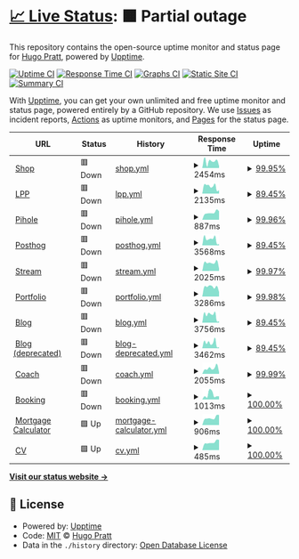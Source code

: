 # [📈 Live Status](https://hupratt.github.io/upptime): <!--live status--> **🟧 Partial outage**

This repository contains the open-source uptime monitor and status page for [Hugo Pratt](https://www.craftstudios.eu/), powered by [Upptime](https://github.com/upptime/upptime).

[![Uptime CI](https://github.com/hupratt/upptime/workflows/Uptime%20CI/badge.svg)](https://github.com/hupratt/upptime/actions?query=workflow%3A%22Uptime+CI%22)
[![Response Time CI](https://github.com/hupratt/upptime/workflows/Response%20Time%20CI/badge.svg)](https://github.com/hupratt/upptime/actions?query=workflow%3A%22Response+Time+CI%22)
[![Graphs CI](https://github.com/hupratt/upptime/workflows/Graphs%20CI/badge.svg)](https://github.com/hupratt/upptime/actions?query=workflow%3A%22Graphs+CI%22)
[![Static Site CI](https://github.com/hupratt/upptime/workflows/Static%20Site%20CI/badge.svg)](https://github.com/hupratt/upptime/actions?query=workflow%3A%22Static+Site+CI%22)
[![Summary CI](https://github.com/hupratt/upptime/workflows/Summary%20CI/badge.svg)](https://github.com/hupratt/upptime/actions?query=workflow%3A%22Summary+CI%22)

With [Upptime](https://upptime.js.org), you can get your own unlimited and free uptime monitor and status page, powered entirely by a GitHub repository. We use [Issues](https://github.com/hupratt/upptime/issues) as incident reports, [Actions](https://github.com/hupratt/upptime/actions) as uptime monitors, and [Pages](https://hupratt.github.io/upptime) for the status page.

<!--start: status pages-->
<!-- This summary is generated by Upptime (https://github.com/upptime/upptime) -->
<!-- Do not edit this manually, your changes will be overwritten -->
<!-- prettier-ignore -->
| URL | Status | History | Response Time | Uptime |
| --- | ------ | ------- | ------------- | ------ |
| <img alt="" src="https://favicons.githubusercontent.com/shop.lapetiteportugaise.eu" height="13"> [Shop](https://shop.lapetiteportugaise.eu) | 🟥 Down | [shop.yml](https://github.com/hupratt/upptime/commits/HEAD/history/shop.yml) | <details><summary><img alt="Response time graph" src="./graphs/shop/response-time-week.png" height="20"> 2454ms</summary><br><a href="https://hupratt.github.io/upptime/history/shop"><img alt="Response time 1775" src="https://img.shields.io/endpoint?url=https%3A%2F%2Fraw.githubusercontent.com%2Fhupratt%2Fupptime%2FHEAD%2Fapi%2Fshop%2Fresponse-time.json"></a><br><a href="https://hupratt.github.io/upptime/history/shop"><img alt="24-hour response time 750" src="https://img.shields.io/endpoint?url=https%3A%2F%2Fraw.githubusercontent.com%2Fhupratt%2Fupptime%2FHEAD%2Fapi%2Fshop%2Fresponse-time-day.json"></a><br><a href="https://hupratt.github.io/upptime/history/shop"><img alt="7-day response time 2454" src="https://img.shields.io/endpoint?url=https%3A%2F%2Fraw.githubusercontent.com%2Fhupratt%2Fupptime%2FHEAD%2Fapi%2Fshop%2Fresponse-time-week.json"></a><br><a href="https://hupratt.github.io/upptime/history/shop"><img alt="30-day response time 2371" src="https://img.shields.io/endpoint?url=https%3A%2F%2Fraw.githubusercontent.com%2Fhupratt%2Fupptime%2FHEAD%2Fapi%2Fshop%2Fresponse-time-month.json"></a><br><a href="https://hupratt.github.io/upptime/history/shop"><img alt="1-year response time 1775" src="https://img.shields.io/endpoint?url=https%3A%2F%2Fraw.githubusercontent.com%2Fhupratt%2Fupptime%2FHEAD%2Fapi%2Fshop%2Fresponse-time-year.json"></a></details> | <details><summary><a href="https://hupratt.github.io/upptime/history/shop">99.95%</a></summary><a href="https://hupratt.github.io/upptime/history/shop"><img alt="All-time uptime 84.47%" src="https://img.shields.io/endpoint?url=https%3A%2F%2Fraw.githubusercontent.com%2Fhupratt%2Fupptime%2FHEAD%2Fapi%2Fshop%2Fuptime.json"></a><br><a href="https://hupratt.github.io/upptime/history/shop"><img alt="24-hour uptime 99.67%" src="https://img.shields.io/endpoint?url=https%3A%2F%2Fraw.githubusercontent.com%2Fhupratt%2Fupptime%2FHEAD%2Fapi%2Fshop%2Fuptime-day.json"></a><br><a href="https://hupratt.github.io/upptime/history/shop"><img alt="7-day uptime 99.95%" src="https://img.shields.io/endpoint?url=https%3A%2F%2Fraw.githubusercontent.com%2Fhupratt%2Fupptime%2FHEAD%2Fapi%2Fshop%2Fuptime-week.json"></a><br><a href="https://hupratt.github.io/upptime/history/shop"><img alt="30-day uptime 99.78%" src="https://img.shields.io/endpoint?url=https%3A%2F%2Fraw.githubusercontent.com%2Fhupratt%2Fupptime%2FHEAD%2Fapi%2Fshop%2Fuptime-month.json"></a><br><a href="https://hupratt.github.io/upptime/history/shop"><img alt="1-year uptime 84.47%" src="https://img.shields.io/endpoint?url=https%3A%2F%2Fraw.githubusercontent.com%2Fhupratt%2Fupptime%2FHEAD%2Fapi%2Fshop%2Fuptime-year.json"></a></details>
| <img alt="" src="https://favicons.githubusercontent.com/www.lapetiteportugaise.eu" height="13"> [LPP](https://www.lapetiteportugaise.eu/en) | 🟥 Down | [lpp.yml](https://github.com/hupratt/upptime/commits/HEAD/history/lpp.yml) | <details><summary><img alt="Response time graph" src="./graphs/lpp/response-time-week.png" height="20"> 2135ms</summary><br><a href="https://hupratt.github.io/upptime/history/lpp"><img alt="Response time 1504" src="https://img.shields.io/endpoint?url=https%3A%2F%2Fraw.githubusercontent.com%2Fhupratt%2Fupptime%2FHEAD%2Fapi%2Flpp%2Fresponse-time.json"></a><br><a href="https://hupratt.github.io/upptime/history/lpp"><img alt="24-hour response time 849" src="https://img.shields.io/endpoint?url=https%3A%2F%2Fraw.githubusercontent.com%2Fhupratt%2Fupptime%2FHEAD%2Fapi%2Flpp%2Fresponse-time-day.json"></a><br><a href="https://hupratt.github.io/upptime/history/lpp"><img alt="7-day response time 2135" src="https://img.shields.io/endpoint?url=https%3A%2F%2Fraw.githubusercontent.com%2Fhupratt%2Fupptime%2FHEAD%2Fapi%2Flpp%2Fresponse-time-week.json"></a><br><a href="https://hupratt.github.io/upptime/history/lpp"><img alt="30-day response time 1981" src="https://img.shields.io/endpoint?url=https%3A%2F%2Fraw.githubusercontent.com%2Fhupratt%2Fupptime%2FHEAD%2Fapi%2Flpp%2Fresponse-time-month.json"></a><br><a href="https://hupratt.github.io/upptime/history/lpp"><img alt="1-year response time 1504" src="https://img.shields.io/endpoint?url=https%3A%2F%2Fraw.githubusercontent.com%2Fhupratt%2Fupptime%2FHEAD%2Fapi%2Flpp%2Fresponse-time-year.json"></a></details> | <details><summary><a href="https://hupratt.github.io/upptime/history/lpp">89.45%</a></summary><a href="https://hupratt.github.io/upptime/history/lpp"><img alt="All-time uptime 83.55%" src="https://img.shields.io/endpoint?url=https%3A%2F%2Fraw.githubusercontent.com%2Fhupratt%2Fupptime%2FHEAD%2Fapi%2Flpp%2Fuptime.json"></a><br><a href="https://hupratt.github.io/upptime/history/lpp"><img alt="24-hour uptime 26.17%" src="https://img.shields.io/endpoint?url=https%3A%2F%2Fraw.githubusercontent.com%2Fhupratt%2Fupptime%2FHEAD%2Fapi%2Flpp%2Fuptime-day.json"></a><br><a href="https://hupratt.github.io/upptime/history/lpp"><img alt="7-day uptime 89.45%" src="https://img.shields.io/endpoint?url=https%3A%2F%2Fraw.githubusercontent.com%2Fhupratt%2Fupptime%2FHEAD%2Fapi%2Flpp%2Fuptime-week.json"></a><br><a href="https://hupratt.github.io/upptime/history/lpp"><img alt="30-day uptime 97.41%" src="https://img.shields.io/endpoint?url=https%3A%2F%2Fraw.githubusercontent.com%2Fhupratt%2Fupptime%2FHEAD%2Fapi%2Flpp%2Fuptime-month.json"></a><br><a href="https://hupratt.github.io/upptime/history/lpp"><img alt="1-year uptime 83.55%" src="https://img.shields.io/endpoint?url=https%3A%2F%2Fraw.githubusercontent.com%2Fhupratt%2Fupptime%2FHEAD%2Fapi%2Flpp%2Fuptime-year.json"></a></details>
| <img alt="" src="https://favicons.githubusercontent.com/pihole.craftstudios.eu" height="13"> [Pihole](https://pihole.craftstudios.eu/) | 🟥 Down | [pihole.yml](https://github.com/hupratt/upptime/commits/HEAD/history/pihole.yml) | <details><summary><img alt="Response time graph" src="./graphs/pihole/response-time-week.png" height="20"> 887ms</summary><br><a href="https://hupratt.github.io/upptime/history/pihole"><img alt="Response time 866" src="https://img.shields.io/endpoint?url=https%3A%2F%2Fraw.githubusercontent.com%2Fhupratt%2Fupptime%2FHEAD%2Fapi%2Fpihole%2Fresponse-time.json"></a><br><a href="https://hupratt.github.io/upptime/history/pihole"><img alt="24-hour response time 1060" src="https://img.shields.io/endpoint?url=https%3A%2F%2Fraw.githubusercontent.com%2Fhupratt%2Fupptime%2FHEAD%2Fapi%2Fpihole%2Fresponse-time-day.json"></a><br><a href="https://hupratt.github.io/upptime/history/pihole"><img alt="7-day response time 887" src="https://img.shields.io/endpoint?url=https%3A%2F%2Fraw.githubusercontent.com%2Fhupratt%2Fupptime%2FHEAD%2Fapi%2Fpihole%2Fresponse-time-week.json"></a><br><a href="https://hupratt.github.io/upptime/history/pihole"><img alt="30-day response time 893" src="https://img.shields.io/endpoint?url=https%3A%2F%2Fraw.githubusercontent.com%2Fhupratt%2Fupptime%2FHEAD%2Fapi%2Fpihole%2Fresponse-time-month.json"></a><br><a href="https://hupratt.github.io/upptime/history/pihole"><img alt="1-year response time 866" src="https://img.shields.io/endpoint?url=https%3A%2F%2Fraw.githubusercontent.com%2Fhupratt%2Fupptime%2FHEAD%2Fapi%2Fpihole%2Fresponse-time-year.json"></a></details> | <details><summary><a href="https://hupratt.github.io/upptime/history/pihole">99.96%</a></summary><a href="https://hupratt.github.io/upptime/history/pihole"><img alt="All-time uptime 84.50%" src="https://img.shields.io/endpoint?url=https%3A%2F%2Fraw.githubusercontent.com%2Fhupratt%2Fupptime%2FHEAD%2Fapi%2Fpihole%2Fuptime.json"></a><br><a href="https://hupratt.github.io/upptime/history/pihole"><img alt="24-hour uptime 99.74%" src="https://img.shields.io/endpoint?url=https%3A%2F%2Fraw.githubusercontent.com%2Fhupratt%2Fupptime%2FHEAD%2Fapi%2Fpihole%2Fuptime-day.json"></a><br><a href="https://hupratt.github.io/upptime/history/pihole"><img alt="7-day uptime 99.96%" src="https://img.shields.io/endpoint?url=https%3A%2F%2Fraw.githubusercontent.com%2Fhupratt%2Fupptime%2FHEAD%2Fapi%2Fpihole%2Fuptime-week.json"></a><br><a href="https://hupratt.github.io/upptime/history/pihole"><img alt="30-day uptime 99.83%" src="https://img.shields.io/endpoint?url=https%3A%2F%2Fraw.githubusercontent.com%2Fhupratt%2Fupptime%2FHEAD%2Fapi%2Fpihole%2Fuptime-month.json"></a><br><a href="https://hupratt.github.io/upptime/history/pihole"><img alt="1-year uptime 84.50%" src="https://img.shields.io/endpoint?url=https%3A%2F%2Fraw.githubusercontent.com%2Fhupratt%2Fupptime%2FHEAD%2Fapi%2Fpihole%2Fuptime-year.json"></a></details>
| <img alt="" src="https://favicons.githubusercontent.com/posthog.craftstudios.eu" height="13"> [Posthog](https://posthog.craftstudios.eu/setup_admin) | 🟥 Down | [posthog.yml](https://github.com/hupratt/upptime/commits/HEAD/history/posthog.yml) | <details><summary><img alt="Response time graph" src="./graphs/posthog/response-time-week.png" height="20"> 3568ms</summary><br><a href="https://hupratt.github.io/upptime/history/posthog"><img alt="Response time 2840" src="https://img.shields.io/endpoint?url=https%3A%2F%2Fraw.githubusercontent.com%2Fhupratt%2Fupptime%2FHEAD%2Fapi%2Fposthog%2Fresponse-time.json"></a><br><a href="https://hupratt.github.io/upptime/history/posthog"><img alt="24-hour response time 677" src="https://img.shields.io/endpoint?url=https%3A%2F%2Fraw.githubusercontent.com%2Fhupratt%2Fupptime%2FHEAD%2Fapi%2Fposthog%2Fresponse-time-day.json"></a><br><a href="https://hupratt.github.io/upptime/history/posthog"><img alt="7-day response time 3568" src="https://img.shields.io/endpoint?url=https%3A%2F%2Fraw.githubusercontent.com%2Fhupratt%2Fupptime%2FHEAD%2Fapi%2Fposthog%2Fresponse-time-week.json"></a><br><a href="https://hupratt.github.io/upptime/history/posthog"><img alt="30-day response time 3309" src="https://img.shields.io/endpoint?url=https%3A%2F%2Fraw.githubusercontent.com%2Fhupratt%2Fupptime%2FHEAD%2Fapi%2Fposthog%2Fresponse-time-month.json"></a><br><a href="https://hupratt.github.io/upptime/history/posthog"><img alt="1-year response time 2840" src="https://img.shields.io/endpoint?url=https%3A%2F%2Fraw.githubusercontent.com%2Fhupratt%2Fupptime%2FHEAD%2Fapi%2Fposthog%2Fresponse-time-year.json"></a></details> | <details><summary><a href="https://hupratt.github.io/upptime/history/posthog">89.45%</a></summary><a href="https://hupratt.github.io/upptime/history/posthog"><img alt="All-time uptime 83.92%" src="https://img.shields.io/endpoint?url=https%3A%2F%2Fraw.githubusercontent.com%2Fhupratt%2Fupptime%2FHEAD%2Fapi%2Fposthog%2Fuptime.json"></a><br><a href="https://hupratt.github.io/upptime/history/posthog"><img alt="24-hour uptime 26.17%" src="https://img.shields.io/endpoint?url=https%3A%2F%2Fraw.githubusercontent.com%2Fhupratt%2Fupptime%2FHEAD%2Fapi%2Fposthog%2Fuptime-day.json"></a><br><a href="https://hupratt.github.io/upptime/history/posthog"><img alt="7-day uptime 89.45%" src="https://img.shields.io/endpoint?url=https%3A%2F%2Fraw.githubusercontent.com%2Fhupratt%2Fupptime%2FHEAD%2Fapi%2Fposthog%2Fuptime-week.json"></a><br><a href="https://hupratt.github.io/upptime/history/posthog"><img alt="30-day uptime 97.41%" src="https://img.shields.io/endpoint?url=https%3A%2F%2Fraw.githubusercontent.com%2Fhupratt%2Fupptime%2FHEAD%2Fapi%2Fposthog%2Fuptime-month.json"></a><br><a href="https://hupratt.github.io/upptime/history/posthog"><img alt="1-year uptime 83.92%" src="https://img.shields.io/endpoint?url=https%3A%2F%2Fraw.githubusercontent.com%2Fhupratt%2Fupptime%2FHEAD%2Fapi%2Fposthog%2Fuptime-year.json"></a></details>
| <img alt="" src="https://favicons.githubusercontent.com/live.craftstudios.eu" height="13"> [Stream](https://live.craftstudios.eu/) | 🟥 Down | [stream.yml](https://github.com/hupratt/upptime/commits/HEAD/history/stream.yml) | <details><summary><img alt="Response time graph" src="./graphs/stream/response-time-week.png" height="20"> 2025ms</summary><br><a href="https://hupratt.github.io/upptime/history/stream"><img alt="Response time 1543" src="https://img.shields.io/endpoint?url=https%3A%2F%2Fraw.githubusercontent.com%2Fhupratt%2Fupptime%2FHEAD%2Fapi%2Fstream%2Fresponse-time.json"></a><br><a href="https://hupratt.github.io/upptime/history/stream"><img alt="24-hour response time 611" src="https://img.shields.io/endpoint?url=https%3A%2F%2Fraw.githubusercontent.com%2Fhupratt%2Fupptime%2FHEAD%2Fapi%2Fstream%2Fresponse-time-day.json"></a><br><a href="https://hupratt.github.io/upptime/history/stream"><img alt="7-day response time 2025" src="https://img.shields.io/endpoint?url=https%3A%2F%2Fraw.githubusercontent.com%2Fhupratt%2Fupptime%2FHEAD%2Fapi%2Fstream%2Fresponse-time-week.json"></a><br><a href="https://hupratt.github.io/upptime/history/stream"><img alt="30-day response time 1759" src="https://img.shields.io/endpoint?url=https%3A%2F%2Fraw.githubusercontent.com%2Fhupratt%2Fupptime%2FHEAD%2Fapi%2Fstream%2Fresponse-time-month.json"></a><br><a href="https://hupratt.github.io/upptime/history/stream"><img alt="1-year response time 1543" src="https://img.shields.io/endpoint?url=https%3A%2F%2Fraw.githubusercontent.com%2Fhupratt%2Fupptime%2FHEAD%2Fapi%2Fstream%2Fresponse-time-year.json"></a></details> | <details><summary><a href="https://hupratt.github.io/upptime/history/stream">99.97%</a></summary><a href="https://hupratt.github.io/upptime/history/stream"><img alt="All-time uptime 84.50%" src="https://img.shields.io/endpoint?url=https%3A%2F%2Fraw.githubusercontent.com%2Fhupratt%2Fupptime%2FHEAD%2Fapi%2Fstream%2Fuptime.json"></a><br><a href="https://hupratt.github.io/upptime/history/stream"><img alt="24-hour uptime 99.81%" src="https://img.shields.io/endpoint?url=https%3A%2F%2Fraw.githubusercontent.com%2Fhupratt%2Fupptime%2FHEAD%2Fapi%2Fstream%2Fuptime-day.json"></a><br><a href="https://hupratt.github.io/upptime/history/stream"><img alt="7-day uptime 99.97%" src="https://img.shields.io/endpoint?url=https%3A%2F%2Fraw.githubusercontent.com%2Fhupratt%2Fupptime%2FHEAD%2Fapi%2Fstream%2Fuptime-week.json"></a><br><a href="https://hupratt.github.io/upptime/history/stream"><img alt="30-day uptime 99.78%" src="https://img.shields.io/endpoint?url=https%3A%2F%2Fraw.githubusercontent.com%2Fhupratt%2Fupptime%2FHEAD%2Fapi%2Fstream%2Fuptime-month.json"></a><br><a href="https://hupratt.github.io/upptime/history/stream"><img alt="1-year uptime 84.50%" src="https://img.shields.io/endpoint?url=https%3A%2F%2Fraw.githubusercontent.com%2Fhupratt%2Fupptime%2FHEAD%2Fapi%2Fstream%2Fuptime-year.json"></a></details>
| <img alt="" src="https://favicons.githubusercontent.com/www.craftstudios.eu" height="13"> [Portfolio](https://www.craftstudios.eu/) | 🟥 Down | [portfolio.yml](https://github.com/hupratt/upptime/commits/HEAD/history/portfolio.yml) | <details><summary><img alt="Response time graph" src="./graphs/portfolio/response-time-week.png" height="20"> 3286ms</summary><br><a href="https://hupratt.github.io/upptime/history/portfolio"><img alt="Response time 2813" src="https://img.shields.io/endpoint?url=https%3A%2F%2Fraw.githubusercontent.com%2Fhupratt%2Fupptime%2FHEAD%2Fapi%2Fportfolio%2Fresponse-time.json"></a><br><a href="https://hupratt.github.io/upptime/history/portfolio"><img alt="24-hour response time 1551" src="https://img.shields.io/endpoint?url=https%3A%2F%2Fraw.githubusercontent.com%2Fhupratt%2Fupptime%2FHEAD%2Fapi%2Fportfolio%2Fresponse-time-day.json"></a><br><a href="https://hupratt.github.io/upptime/history/portfolio"><img alt="7-day response time 3286" src="https://img.shields.io/endpoint?url=https%3A%2F%2Fraw.githubusercontent.com%2Fhupratt%2Fupptime%2FHEAD%2Fapi%2Fportfolio%2Fresponse-time-week.json"></a><br><a href="https://hupratt.github.io/upptime/history/portfolio"><img alt="30-day response time 2963" src="https://img.shields.io/endpoint?url=https%3A%2F%2Fraw.githubusercontent.com%2Fhupratt%2Fupptime%2FHEAD%2Fapi%2Fportfolio%2Fresponse-time-month.json"></a><br><a href="https://hupratt.github.io/upptime/history/portfolio"><img alt="1-year response time 2813" src="https://img.shields.io/endpoint?url=https%3A%2F%2Fraw.githubusercontent.com%2Fhupratt%2Fupptime%2FHEAD%2Fapi%2Fportfolio%2Fresponse-time-year.json"></a></details> | <details><summary><a href="https://hupratt.github.io/upptime/history/portfolio">99.98%</a></summary><a href="https://hupratt.github.io/upptime/history/portfolio"><img alt="All-time uptime 84.50%" src="https://img.shields.io/endpoint?url=https%3A%2F%2Fraw.githubusercontent.com%2Fhupratt%2Fupptime%2FHEAD%2Fapi%2Fportfolio%2Fuptime.json"></a><br><a href="https://hupratt.github.io/upptime/history/portfolio"><img alt="24-hour uptime 99.85%" src="https://img.shields.io/endpoint?url=https%3A%2F%2Fraw.githubusercontent.com%2Fhupratt%2Fupptime%2FHEAD%2Fapi%2Fportfolio%2Fuptime-day.json"></a><br><a href="https://hupratt.github.io/upptime/history/portfolio"><img alt="7-day uptime 99.98%" src="https://img.shields.io/endpoint?url=https%3A%2F%2Fraw.githubusercontent.com%2Fhupratt%2Fupptime%2FHEAD%2Fapi%2Fportfolio%2Fuptime-week.json"></a><br><a href="https://hupratt.github.io/upptime/history/portfolio"><img alt="30-day uptime 99.84%" src="https://img.shields.io/endpoint?url=https%3A%2F%2Fraw.githubusercontent.com%2Fhupratt%2Fupptime%2FHEAD%2Fapi%2Fportfolio%2Fuptime-month.json"></a><br><a href="https://hupratt.github.io/upptime/history/portfolio"><img alt="1-year uptime 84.50%" src="https://img.shields.io/endpoint?url=https%3A%2F%2Fraw.githubusercontent.com%2Fhupratt%2Fupptime%2FHEAD%2Fapi%2Fportfolio%2Fuptime-year.json"></a></details>
| <img alt="" src="https://favicons.githubusercontent.com/glob.craftstudios.eu" height="13"> [Blog](https://glob.craftstudios.eu) | 🟥 Down | [blog.yml](https://github.com/hupratt/upptime/commits/HEAD/history/blog.yml) | <details><summary><img alt="Response time graph" src="./graphs/blog/response-time-week.png" height="20"> 3756ms</summary><br><a href="https://hupratt.github.io/upptime/history/blog"><img alt="Response time 3026" src="https://img.shields.io/endpoint?url=https%3A%2F%2Fraw.githubusercontent.com%2Fhupratt%2Fupptime%2FHEAD%2Fapi%2Fblog%2Fresponse-time.json"></a><br><a href="https://hupratt.github.io/upptime/history/blog"><img alt="24-hour response time 635" src="https://img.shields.io/endpoint?url=https%3A%2F%2Fraw.githubusercontent.com%2Fhupratt%2Fupptime%2FHEAD%2Fapi%2Fblog%2Fresponse-time-day.json"></a><br><a href="https://hupratt.github.io/upptime/history/blog"><img alt="7-day response time 3756" src="https://img.shields.io/endpoint?url=https%3A%2F%2Fraw.githubusercontent.com%2Fhupratt%2Fupptime%2FHEAD%2Fapi%2Fblog%2Fresponse-time-week.json"></a><br><a href="https://hupratt.github.io/upptime/history/blog"><img alt="30-day response time 3417" src="https://img.shields.io/endpoint?url=https%3A%2F%2Fraw.githubusercontent.com%2Fhupratt%2Fupptime%2FHEAD%2Fapi%2Fblog%2Fresponse-time-month.json"></a><br><a href="https://hupratt.github.io/upptime/history/blog"><img alt="1-year response time 3026" src="https://img.shields.io/endpoint?url=https%3A%2F%2Fraw.githubusercontent.com%2Fhupratt%2Fupptime%2FHEAD%2Fapi%2Fblog%2Fresponse-time-year.json"></a></details> | <details><summary><a href="https://hupratt.github.io/upptime/history/blog">89.45%</a></summary><a href="https://hupratt.github.io/upptime/history/blog"><img alt="All-time uptime 83.93%" src="https://img.shields.io/endpoint?url=https%3A%2F%2Fraw.githubusercontent.com%2Fhupratt%2Fupptime%2FHEAD%2Fapi%2Fblog%2Fuptime.json"></a><br><a href="https://hupratt.github.io/upptime/history/blog"><img alt="24-hour uptime 26.17%" src="https://img.shields.io/endpoint?url=https%3A%2F%2Fraw.githubusercontent.com%2Fhupratt%2Fupptime%2FHEAD%2Fapi%2Fblog%2Fuptime-day.json"></a><br><a href="https://hupratt.github.io/upptime/history/blog"><img alt="7-day uptime 89.45%" src="https://img.shields.io/endpoint?url=https%3A%2F%2Fraw.githubusercontent.com%2Fhupratt%2Fupptime%2FHEAD%2Fapi%2Fblog%2Fuptime-week.json"></a><br><a href="https://hupratt.github.io/upptime/history/blog"><img alt="30-day uptime 97.41%" src="https://img.shields.io/endpoint?url=https%3A%2F%2Fraw.githubusercontent.com%2Fhupratt%2Fupptime%2FHEAD%2Fapi%2Fblog%2Fuptime-month.json"></a><br><a href="https://hupratt.github.io/upptime/history/blog"><img alt="1-year uptime 83.93%" src="https://img.shields.io/endpoint?url=https%3A%2F%2Fraw.githubusercontent.com%2Fhupratt%2Fupptime%2FHEAD%2Fapi%2Fblog%2Fuptime-year.json"></a></details>
| <img alt="" src="https://favicons.githubusercontent.com/pythonbots.craftstudios.eu" height="13"> [Blog (deprecated)](https://pythonbots.craftstudios.eu/en/posts/) | 🟥 Down | [blog-deprecated.yml](https://github.com/hupratt/upptime/commits/HEAD/history/blog-deprecated.yml) | <details><summary><img alt="Response time graph" src="./graphs/blog-deprecated/response-time-week.png" height="20"> 3462ms</summary><br><a href="https://hupratt.github.io/upptime/history/blog-deprecated"><img alt="Response time 2930" src="https://img.shields.io/endpoint?url=https%3A%2F%2Fraw.githubusercontent.com%2Fhupratt%2Fupptime%2FHEAD%2Fapi%2Fblog-deprecated%2Fresponse-time.json"></a><br><a href="https://hupratt.github.io/upptime/history/blog-deprecated"><img alt="24-hour response time 653" src="https://img.shields.io/endpoint?url=https%3A%2F%2Fraw.githubusercontent.com%2Fhupratt%2Fupptime%2FHEAD%2Fapi%2Fblog-deprecated%2Fresponse-time-day.json"></a><br><a href="https://hupratt.github.io/upptime/history/blog-deprecated"><img alt="7-day response time 3462" src="https://img.shields.io/endpoint?url=https%3A%2F%2Fraw.githubusercontent.com%2Fhupratt%2Fupptime%2FHEAD%2Fapi%2Fblog-deprecated%2Fresponse-time-week.json"></a><br><a href="https://hupratt.github.io/upptime/history/blog-deprecated"><img alt="30-day response time 3163" src="https://img.shields.io/endpoint?url=https%3A%2F%2Fraw.githubusercontent.com%2Fhupratt%2Fupptime%2FHEAD%2Fapi%2Fblog-deprecated%2Fresponse-time-month.json"></a><br><a href="https://hupratt.github.io/upptime/history/blog-deprecated"><img alt="1-year response time 2930" src="https://img.shields.io/endpoint?url=https%3A%2F%2Fraw.githubusercontent.com%2Fhupratt%2Fupptime%2FHEAD%2Fapi%2Fblog-deprecated%2Fresponse-time-year.json"></a></details> | <details><summary><a href="https://hupratt.github.io/upptime/history/blog-deprecated">89.45%</a></summary><a href="https://hupratt.github.io/upptime/history/blog-deprecated"><img alt="All-time uptime 83.56%" src="https://img.shields.io/endpoint?url=https%3A%2F%2Fraw.githubusercontent.com%2Fhupratt%2Fupptime%2FHEAD%2Fapi%2Fblog-deprecated%2Fuptime.json"></a><br><a href="https://hupratt.github.io/upptime/history/blog-deprecated"><img alt="24-hour uptime 26.18%" src="https://img.shields.io/endpoint?url=https%3A%2F%2Fraw.githubusercontent.com%2Fhupratt%2Fupptime%2FHEAD%2Fapi%2Fblog-deprecated%2Fuptime-day.json"></a><br><a href="https://hupratt.github.io/upptime/history/blog-deprecated"><img alt="7-day uptime 89.45%" src="https://img.shields.io/endpoint?url=https%3A%2F%2Fraw.githubusercontent.com%2Fhupratt%2Fupptime%2FHEAD%2Fapi%2Fblog-deprecated%2Fuptime-week.json"></a><br><a href="https://hupratt.github.io/upptime/history/blog-deprecated"><img alt="30-day uptime 97.42%" src="https://img.shields.io/endpoint?url=https%3A%2F%2Fraw.githubusercontent.com%2Fhupratt%2Fupptime%2FHEAD%2Fapi%2Fblog-deprecated%2Fuptime-month.json"></a><br><a href="https://hupratt.github.io/upptime/history/blog-deprecated"><img alt="1-year uptime 83.56%" src="https://img.shields.io/endpoint?url=https%3A%2F%2Fraw.githubusercontent.com%2Fhupratt%2Fupptime%2FHEAD%2Fapi%2Fblog-deprecated%2Fuptime-year.json"></a></details>
| <img alt="" src="https://favicons.githubusercontent.com/coach.craftstudios.eu" height="13"> [Coach](https://coach.craftstudios.eu/) | 🟥 Down | [coach.yml](https://github.com/hupratt/upptime/commits/HEAD/history/coach.yml) | <details><summary><img alt="Response time graph" src="./graphs/coach/response-time-week.png" height="20"> 2055ms</summary><br><a href="https://hupratt.github.io/upptime/history/coach"><img alt="Response time 1627" src="https://img.shields.io/endpoint?url=https%3A%2F%2Fraw.githubusercontent.com%2Fhupratt%2Fupptime%2FHEAD%2Fapi%2Fcoach%2Fresponse-time.json"></a><br><a href="https://hupratt.github.io/upptime/history/coach"><img alt="24-hour response time 594" src="https://img.shields.io/endpoint?url=https%3A%2F%2Fraw.githubusercontent.com%2Fhupratt%2Fupptime%2FHEAD%2Fapi%2Fcoach%2Fresponse-time-day.json"></a><br><a href="https://hupratt.github.io/upptime/history/coach"><img alt="7-day response time 2055" src="https://img.shields.io/endpoint?url=https%3A%2F%2Fraw.githubusercontent.com%2Fhupratt%2Fupptime%2FHEAD%2Fapi%2Fcoach%2Fresponse-time-week.json"></a><br><a href="https://hupratt.github.io/upptime/history/coach"><img alt="30-day response time 1811" src="https://img.shields.io/endpoint?url=https%3A%2F%2Fraw.githubusercontent.com%2Fhupratt%2Fupptime%2FHEAD%2Fapi%2Fcoach%2Fresponse-time-month.json"></a><br><a href="https://hupratt.github.io/upptime/history/coach"><img alt="1-year response time 1627" src="https://img.shields.io/endpoint?url=https%3A%2F%2Fraw.githubusercontent.com%2Fhupratt%2Fupptime%2FHEAD%2Fapi%2Fcoach%2Fresponse-time-year.json"></a></details> | <details><summary><a href="https://hupratt.github.io/upptime/history/coach">99.99%</a></summary><a href="https://hupratt.github.io/upptime/history/coach"><img alt="All-time uptime 84.51%" src="https://img.shields.io/endpoint?url=https%3A%2F%2Fraw.githubusercontent.com%2Fhupratt%2Fupptime%2FHEAD%2Fapi%2Fcoach%2Fuptime.json"></a><br><a href="https://hupratt.github.io/upptime/history/coach"><img alt="24-hour uptime 99.95%" src="https://img.shields.io/endpoint?url=https%3A%2F%2Fraw.githubusercontent.com%2Fhupratt%2Fupptime%2FHEAD%2Fapi%2Fcoach%2Fuptime-day.json"></a><br><a href="https://hupratt.github.io/upptime/history/coach"><img alt="7-day uptime 99.99%" src="https://img.shields.io/endpoint?url=https%3A%2F%2Fraw.githubusercontent.com%2Fhupratt%2Fupptime%2FHEAD%2Fapi%2Fcoach%2Fuptime-week.json"></a><br><a href="https://hupratt.github.io/upptime/history/coach"><img alt="30-day uptime 99.84%" src="https://img.shields.io/endpoint?url=https%3A%2F%2Fraw.githubusercontent.com%2Fhupratt%2Fupptime%2FHEAD%2Fapi%2Fcoach%2Fuptime-month.json"></a><br><a href="https://hupratt.github.io/upptime/history/coach"><img alt="1-year uptime 84.51%" src="https://img.shields.io/endpoint?url=https%3A%2F%2Fraw.githubusercontent.com%2Fhupratt%2Fupptime%2FHEAD%2Fapi%2Fcoach%2Fuptime-year.json"></a></details>
| <img alt="" src="https://favicons.githubusercontent.com/rural.craftstudios.eu" height="13"> [Booking](https://rural.craftstudios.eu/en/) | 🟥 Down | [booking.yml](https://github.com/hupratt/upptime/commits/HEAD/history/booking.yml) | <details><summary><img alt="Response time graph" src="./graphs/booking/response-time-week.png" height="20"> 1013ms</summary><br><a href="https://hupratt.github.io/upptime/history/booking"><img alt="Response time 1120" src="https://img.shields.io/endpoint?url=https%3A%2F%2Fraw.githubusercontent.com%2Fhupratt%2Fupptime%2FHEAD%2Fapi%2Fbooking%2Fresponse-time.json"></a><br><a href="https://hupratt.github.io/upptime/history/booking"><img alt="24-hour response time 675" src="https://img.shields.io/endpoint?url=https%3A%2F%2Fraw.githubusercontent.com%2Fhupratt%2Fupptime%2FHEAD%2Fapi%2Fbooking%2Fresponse-time-day.json"></a><br><a href="https://hupratt.github.io/upptime/history/booking"><img alt="7-day response time 1013" src="https://img.shields.io/endpoint?url=https%3A%2F%2Fraw.githubusercontent.com%2Fhupratt%2Fupptime%2FHEAD%2Fapi%2Fbooking%2Fresponse-time-week.json"></a><br><a href="https://hupratt.github.io/upptime/history/booking"><img alt="30-day response time 971" src="https://img.shields.io/endpoint?url=https%3A%2F%2Fraw.githubusercontent.com%2Fhupratt%2Fupptime%2FHEAD%2Fapi%2Fbooking%2Fresponse-time-month.json"></a><br><a href="https://hupratt.github.io/upptime/history/booking"><img alt="1-year response time 1120" src="https://img.shields.io/endpoint?url=https%3A%2F%2Fraw.githubusercontent.com%2Fhupratt%2Fupptime%2FHEAD%2Fapi%2Fbooking%2Fresponse-time-year.json"></a></details> | <details><summary><a href="https://hupratt.github.io/upptime/history/booking">100.00%</a></summary><a href="https://hupratt.github.io/upptime/history/booking"><img alt="All-time uptime 84.52%" src="https://img.shields.io/endpoint?url=https%3A%2F%2Fraw.githubusercontent.com%2Fhupratt%2Fupptime%2FHEAD%2Fapi%2Fbooking%2Fuptime.json"></a><br><a href="https://hupratt.github.io/upptime/history/booking"><img alt="24-hour uptime 99.99%" src="https://img.shields.io/endpoint?url=https%3A%2F%2Fraw.githubusercontent.com%2Fhupratt%2Fupptime%2FHEAD%2Fapi%2Fbooking%2Fuptime-day.json"></a><br><a href="https://hupratt.github.io/upptime/history/booking"><img alt="7-day uptime 100.00%" src="https://img.shields.io/endpoint?url=https%3A%2F%2Fraw.githubusercontent.com%2Fhupratt%2Fupptime%2FHEAD%2Fapi%2Fbooking%2Fuptime-week.json"></a><br><a href="https://hupratt.github.io/upptime/history/booking"><img alt="30-day uptime 99.84%" src="https://img.shields.io/endpoint?url=https%3A%2F%2Fraw.githubusercontent.com%2Fhupratt%2Fupptime%2FHEAD%2Fapi%2Fbooking%2Fuptime-month.json"></a><br><a href="https://hupratt.github.io/upptime/history/booking"><img alt="1-year uptime 84.52%" src="https://img.shields.io/endpoint?url=https%3A%2F%2Fraw.githubusercontent.com%2Fhupratt%2Fupptime%2FHEAD%2Fapi%2Fbooking%2Fuptime-year.json"></a></details>
| <img alt="" src="https://favicons.githubusercontent.com/mortgage-f1492f08-f236-4a55-afb7-70ded209cb25.s3.eu-west-2.amazonaws.com" height="13"> [Mortgage Calculator](https://mortgage-f1492f08-f236-4a55-afb7-70ded209cb25.s3.eu-west-2.amazonaws.com/serverless/index.html) | 🟩 Up | [mortgage-calculator.yml](https://github.com/hupratt/upptime/commits/HEAD/history/mortgage-calculator.yml) | <details><summary><img alt="Response time graph" src="./graphs/mortgage-calculator/response-time-week.png" height="20"> 906ms</summary><br><a href="https://hupratt.github.io/upptime/history/mortgage-calculator"><img alt="Response time 917" src="https://img.shields.io/endpoint?url=https%3A%2F%2Fraw.githubusercontent.com%2Fhupratt%2Fupptime%2FHEAD%2Fapi%2Fmortgage-calculator%2Fresponse-time.json"></a><br><a href="https://hupratt.github.io/upptime/history/mortgage-calculator"><img alt="24-hour response time 1261" src="https://img.shields.io/endpoint?url=https%3A%2F%2Fraw.githubusercontent.com%2Fhupratt%2Fupptime%2FHEAD%2Fapi%2Fmortgage-calculator%2Fresponse-time-day.json"></a><br><a href="https://hupratt.github.io/upptime/history/mortgage-calculator"><img alt="7-day response time 906" src="https://img.shields.io/endpoint?url=https%3A%2F%2Fraw.githubusercontent.com%2Fhupratt%2Fupptime%2FHEAD%2Fapi%2Fmortgage-calculator%2Fresponse-time-week.json"></a><br><a href="https://hupratt.github.io/upptime/history/mortgage-calculator"><img alt="30-day response time 950" src="https://img.shields.io/endpoint?url=https%3A%2F%2Fraw.githubusercontent.com%2Fhupratt%2Fupptime%2FHEAD%2Fapi%2Fmortgage-calculator%2Fresponse-time-month.json"></a><br><a href="https://hupratt.github.io/upptime/history/mortgage-calculator"><img alt="1-year response time 917" src="https://img.shields.io/endpoint?url=https%3A%2F%2Fraw.githubusercontent.com%2Fhupratt%2Fupptime%2FHEAD%2Fapi%2Fmortgage-calculator%2Fresponse-time-year.json"></a></details> | <details><summary><a href="https://hupratt.github.io/upptime/history/mortgage-calculator">100.00%</a></summary><a href="https://hupratt.github.io/upptime/history/mortgage-calculator"><img alt="All-time uptime 100.00%" src="https://img.shields.io/endpoint?url=https%3A%2F%2Fraw.githubusercontent.com%2Fhupratt%2Fupptime%2FHEAD%2Fapi%2Fmortgage-calculator%2Fuptime.json"></a><br><a href="https://hupratt.github.io/upptime/history/mortgage-calculator"><img alt="24-hour uptime 100.00%" src="https://img.shields.io/endpoint?url=https%3A%2F%2Fraw.githubusercontent.com%2Fhupratt%2Fupptime%2FHEAD%2Fapi%2Fmortgage-calculator%2Fuptime-day.json"></a><br><a href="https://hupratt.github.io/upptime/history/mortgage-calculator"><img alt="7-day uptime 100.00%" src="https://img.shields.io/endpoint?url=https%3A%2F%2Fraw.githubusercontent.com%2Fhupratt%2Fupptime%2FHEAD%2Fapi%2Fmortgage-calculator%2Fuptime-week.json"></a><br><a href="https://hupratt.github.io/upptime/history/mortgage-calculator"><img alt="30-day uptime 100.00%" src="https://img.shields.io/endpoint?url=https%3A%2F%2Fraw.githubusercontent.com%2Fhupratt%2Fupptime%2FHEAD%2Fapi%2Fmortgage-calculator%2Fuptime-month.json"></a><br><a href="https://hupratt.github.io/upptime/history/mortgage-calculator"><img alt="1-year uptime 100.00%" src="https://img.shields.io/endpoint?url=https%3A%2F%2Fraw.githubusercontent.com%2Fhupratt%2Fupptime%2FHEAD%2Fapi%2Fmortgage-calculator%2Fuptime-year.json"></a></details>
| <img alt="" src="https://favicons.githubusercontent.com/rihab-f1492f08-f236-4a55-afb7-70ded209cb25.s3.eu-west-2.amazonaws.com" height="13"> [CV](https://rihab-f1492f08-f236-4a55-afb7-70ded209cb25.s3.eu-west-2.amazonaws.com/index.html) | 🟩 Up | [cv.yml](https://github.com/hupratt/upptime/commits/HEAD/history/cv.yml) | <details><summary><img alt="Response time graph" src="./graphs/cv/response-time-week.png" height="20"> 485ms</summary><br><a href="https://hupratt.github.io/upptime/history/cv"><img alt="Response time 488" src="https://img.shields.io/endpoint?url=https%3A%2F%2Fraw.githubusercontent.com%2Fhupratt%2Fupptime%2FHEAD%2Fapi%2Fcv%2Fresponse-time.json"></a><br><a href="https://hupratt.github.io/upptime/history/cv"><img alt="24-hour response time 639" src="https://img.shields.io/endpoint?url=https%3A%2F%2Fraw.githubusercontent.com%2Fhupratt%2Fupptime%2FHEAD%2Fapi%2Fcv%2Fresponse-time-day.json"></a><br><a href="https://hupratt.github.io/upptime/history/cv"><img alt="7-day response time 485" src="https://img.shields.io/endpoint?url=https%3A%2F%2Fraw.githubusercontent.com%2Fhupratt%2Fupptime%2FHEAD%2Fapi%2Fcv%2Fresponse-time-week.json"></a><br><a href="https://hupratt.github.io/upptime/history/cv"><img alt="30-day response time 506" src="https://img.shields.io/endpoint?url=https%3A%2F%2Fraw.githubusercontent.com%2Fhupratt%2Fupptime%2FHEAD%2Fapi%2Fcv%2Fresponse-time-month.json"></a><br><a href="https://hupratt.github.io/upptime/history/cv"><img alt="1-year response time 488" src="https://img.shields.io/endpoint?url=https%3A%2F%2Fraw.githubusercontent.com%2Fhupratt%2Fupptime%2FHEAD%2Fapi%2Fcv%2Fresponse-time-year.json"></a></details> | <details><summary><a href="https://hupratt.github.io/upptime/history/cv">100.00%</a></summary><a href="https://hupratt.github.io/upptime/history/cv"><img alt="All-time uptime 100.00%" src="https://img.shields.io/endpoint?url=https%3A%2F%2Fraw.githubusercontent.com%2Fhupratt%2Fupptime%2FHEAD%2Fapi%2Fcv%2Fuptime.json"></a><br><a href="https://hupratt.github.io/upptime/history/cv"><img alt="24-hour uptime 100.00%" src="https://img.shields.io/endpoint?url=https%3A%2F%2Fraw.githubusercontent.com%2Fhupratt%2Fupptime%2FHEAD%2Fapi%2Fcv%2Fuptime-day.json"></a><br><a href="https://hupratt.github.io/upptime/history/cv"><img alt="7-day uptime 100.00%" src="https://img.shields.io/endpoint?url=https%3A%2F%2Fraw.githubusercontent.com%2Fhupratt%2Fupptime%2FHEAD%2Fapi%2Fcv%2Fuptime-week.json"></a><br><a href="https://hupratt.github.io/upptime/history/cv"><img alt="30-day uptime 100.00%" src="https://img.shields.io/endpoint?url=https%3A%2F%2Fraw.githubusercontent.com%2Fhupratt%2Fupptime%2FHEAD%2Fapi%2Fcv%2Fuptime-month.json"></a><br><a href="https://hupratt.github.io/upptime/history/cv"><img alt="1-year uptime 100.00%" src="https://img.shields.io/endpoint?url=https%3A%2F%2Fraw.githubusercontent.com%2Fhupratt%2Fupptime%2FHEAD%2Fapi%2Fcv%2Fuptime-year.json"></a></details>

<!--end: status pages-->

[**Visit our status website →**](https://hupratt.github.io/upptime)

## 📄 License

- Powered by: [Upptime](https://github.com/upptime/upptime)
- Code: [MIT](./LICENSE) © [Hugo Pratt](https://www.craftstudios.eu/)
- Data in the `./history` directory: [Open Database License](https://opendatacommons.org/licenses/odbl/1-0/)
